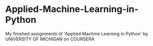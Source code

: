 # Applied-Machine-Learning-in-Python
My finished assignments of 'Applied Machine Learning in Python' by UNIVERSITY OF MICHIGAN on COURSERA
